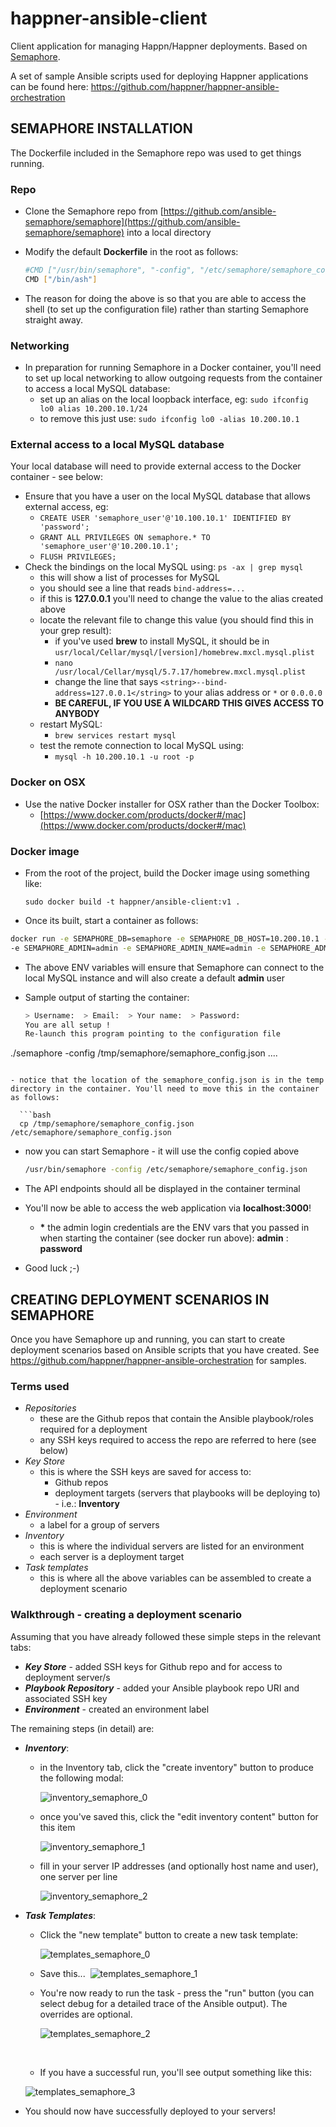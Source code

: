 # happner-ansible-client
Client application for managing Happn/Happner deployments. Based on [Semaphore](https://github.com/ansible-semaphore/semaphore). 

A set of sample Ansible scripts used for deploying Happner applications can be found here: https://github.com/happner/happner-ansible-orchestration

## SEMAPHORE INSTALLATION

The Dockerfile included in the Semaphore repo was used to get things running.

### Repo

- Clone the Semaphore repo from [https://github.com/ansible-semaphore/semaphore](https://github.com/ansible-semaphore/semaphore) into a local directory

- Modify the default __Dockerfile__ in the root as follows:

  ```bash
  #CMD ["/usr/bin/semaphore", "-config", "/etc/semaphore/semaphore_config.json"]
  CMD ["/bin/ash"]
  ```

- The reason for doing the above is so that you are able to access the shell (to set up the configuration file) rather than starting Semaphore straight away.

### Networking
-   In preparation for running Semaphore in a Docker container, you'll need to set up local networking to allow outgoing
         requests from the container to access a local MySQL database:
    - set up an alias on the local loopback interface, eg: 
      `sudo ifconfig lo0 alias 10.200.10.1/24`
    - to remove this just use: 
      `sudo ifconfig lo0 -alias 10.200.10.1`

### External access to a local MySQL database
Your local database will need to provide external access to the Docker container - see below:

-   Ensure that you have a user on the local MySQL database that allows external access, eg:
    - `CREATE USER 'semaphore_user'@'10.100.10.1' IDENTIFIED BY 'password';` 
    - `GRANT ALL PRIVILEGES ON semaphore.* TO 'semaphore_user'@'10.200.10.1';`
    - `FLUSH PRIVILEGES;`
-   Check the bindings on the local MySQL using: 
        `ps -ax | grep mysql`
    - this will show a list of processes for MySQL
    - you should see a line that reads 
          `bind-address=...`
    - if this is __127.0.0.1__ you'll need to change the value to the alias created above
    - locate the relevant file to change this value (you should find this in your grep result):
        - if you've used __brew__ to install MySQL, it should be in `usr/local/Cellar/mysql/[version]/homebrew.mxcl.mysql.plist`
        - `nano /usr/local/Cellar/mysql/5.7.17/homebrew.mxcl.mysql.plist`
        - change the line that says 
          `<string>--bind-address=127.0.0.1</string>`
           to your alias address or `*` or `0.0.0.0`
        - __BE CAREFUL, IF YOU USE A WILDCARD THIS GIVES ACCESS TO ANYBODY__
    - restart MySQL:
        - `brew services restart mysql`
    - test the remote connection to local MySQL using:
        - `mysql -h 10.200.10.1 -u root -p`

### Docker on OSX
- Use the native Docker installer for OSX rather than the Docker Toolbox:
  - [https://www.docker.com/products/docker#/mac](https://www.docker.com/products/docker#/mac)

### Docker image
- From the root of the project, build the Docker image using something like:

  `sudo docker build -t happner/ansible-client:v1 .`
- Once its built, start a container as follows:

```bash
docker run -e SEMAPHORE_DB=semaphore -e SEMAPHORE_DB_HOST=10.200.10.1 -e SEMAPHORE_DB_PORT=3306 -e SEMAPHORE_DB_USER=semaphore_user -e SEMAPHORE_DB_PASS=password 
-e SEMAPHORE_ADMIN=admin -e SEMAPHORE_ADMIN_NAME=admin -e SEMAPHORE_ADMIN_EMAIL=admin@test.com -e SEMAPHORE_ADMIN_PASSWORD=password -p 3000:3000 -it --rm happner/ansible-client:v1
```

-  The above ENV variables will ensure that Semaphore can connect to the local MySQL instance and will also create a default __admin__ user

-  Sample output of starting the container:

   ```bash
   > Username:  > Email:  > Your name:  > Password: 
   You are all setup !
   Re-launch this program pointing to the configuration file
   ```

  ./semaphore -config /tmp/semaphore/semaphore_config.json
  ....
  ```

  - notice that the location of the semaphore_config.json is in the temp directory in the container. You'll need to move this in the container as follows:

    ```bash
    cp /tmp/semaphore/semaphore_config.json /etc/semaphore/semaphore_config.json
  ```

-   now you can start Semaphore - it will use the config copied above

    ```bash
    /usr/bin/semaphore -config /etc/semaphore/semaphore_config.json
    ```

-   The API endpoints should all be displayed in the container terminal

-   You'll now be able to access the web application via __localhost:3000__!

    - __*__ the admin login credentials are the ENV vars that you passed in when starting the container (see docker run above):  __admin__ : __password__

-   Good luck ;-)



## CREATING DEPLOYMENT SCENARIOS IN SEMAPHORE

Once you have Semaphore up and running, you can start to create deployment scenarios based on Ansible scripts that you have created. See https://github.com/happner/happner-ansible-orchestration for samples.

### Terms used

- _Repositories_
  - these are the Github repos that contain the Ansible playbook/roles required for a deployment
  - any SSH keys required to access the repo are referred to here (see below)
- _Key Store_
  - this is where the SSH keys are saved for access to:
    - Github repos
    - deployment targets (servers that playbooks will be deploying to) - i.e.: __Inventory__
- _Environment_
  - a label for a group of servers
- _Inventory_
  - this is where the individual servers are listed for an environment
  - each server is a deployment target
- _Task templates_
  - this is where all the above variables can be assembled to create a deployment scenario



### Walkthrough - creating a deployment scenario

Assuming that you have already followed these simple steps in the relevant tabs:

- ___Key Store___ - added SSH keys for Github repo and for access to deployment server/s
- ___Playbook Repository___ - added your Ansible playbook repo URI and associated SSH key
- ___Environment___ - created an environment label

The remaining steps (in detail) are:

- ___Inventory___:

  - in the Inventory tab, click the "create inventory" button to produce the following modal:

    ![inventory_semaphore_0](https://cloud.githubusercontent.com/assets/9947358/23649210/542b5596-0326-11e7-90f6-b7be64c6a4c3.png)
    ​

  - once you've saved this, click the "edit inventory content" button for this item

    ![inventory_semaphore_1](https://cloud.githubusercontent.com/assets/9947358/23649211/543426f8-0326-11e7-89eb-229bc411557d.png)

  - fill in your server IP addresses (and optionally host name and user), one server per line

    ![inventory_semaphore_2](https://cloud.githubusercontent.com/assets/9947358/23649212/543c4a54-0326-11e7-9754-a636da5e119d.png)
    ​



- ___Task Templates___:

  - Click the "new template" button to create a new task template:

    ![templates_semaphore_0](https://cloud.githubusercontent.com/assets/9947358/23649214/54448e4e-0326-11e7-8899-20a69ee4912e.png)
    ​

  - Save this...
    ​
    ![templates_semaphore_1](https://cloud.githubusercontent.com/assets/9947358/23649213/54438314-0326-11e7-8be2-63b72d3c1022.png)

  - You're now ready to run the task - press the "run" button (you can select debug for a detailed trace of the Ansible output). The overrides are optional.

    ![templates_semaphore_2](https://cloud.githubusercontent.com/assets/9947358/23649215/5447f94e-0326-11e7-993e-a8e913565d29.png)

    ​

  -  If you have a successful run, you'll see output something like this:

    ![templates_semaphore_3](https://cloud.githubusercontent.com/assets/9947358/23649216/546d7124-0326-11e7-8351-69533c80d2cc.png)
    ​

- You should now have successfully deployed to your servers!